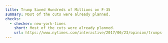 ```yaml
---
title: Trump Saved Hundreds of Millions on F-35
summary: Most of the cuts were already planned.
checks:
  - checker: new-york-times
    short: Most of the cuts were already planned.
    url: https://www.nytimes.com/interactive/2017/06/23/opinion/trumps-lies.html
---
```

